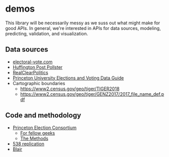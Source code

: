 # demos

This library will be necessarily messy as we suss out what might make for good APIs. In general, we're interested in APIs for data sources, modeling, predicting, validation, and visualization.

## Data sources
- [electoral-vote.com](https://electoral-vote.com)
- [Huffington Post Pollster](https://elections.huffingtonpost.com/pollster/api/v2)
- [RealClearPolitics](https://www.realclearpolitics.com/epolls/latest_polls)
- [Princeton University Elections and Voting Data Guide](https://libguides.princeton.edu/elections)
- Cartographic boundaries
  - https://www2.census.gov/geo/tiger/TIGER2018
  - https://www2.census.gov/geo/tiger/GENZ2017/2017_file_name_def.pdf

## Code and methodology
- [Princeton Election Consortium](http://election.princeton.edu)
    - [For fellow geeks](http://election.princeton.edu/for-fellow-geeks)
    - [The Methods](http://election.princeton.edu/methods)
- [538 replication](https://github.com/jseabold/538model)
- [Blair](https://polistat.mbhs.edu/about/)
